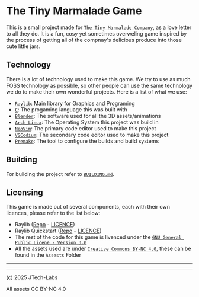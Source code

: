 # The Tiny Marmalade Game
This is a small project made for [`The Tiny Marmalade Company`](https://thetinymarmalade.com), as a love letter to all they do. It is a fun, cosy yet sometimes overweling game inspired by the process of getting all of the compnay's delicious produce into those cute little jars.

## Technology
There is a lot of technology used to make this game. We try to use as much FOSS technology as possible, so other people can use the same technology we do to make their own wonderful projects. Here is a list of what we use:
 - [`Raylib`](https://github.com/raysan5/raylib): Main library for Graphics and Programing
 - [`C`](https://en.wikipedia.org/wiki/C_(programming_language)): The progaming language this was built with
 - [`Blender`](https://blender.org): The software used for all the 3D assets/animations
 - [`Arch Linux`](https://archlinux.org): The Operating System this project was build in
 - [`NeoVim`](https://neovim.io): The primary code editor used to make this project
 - [`VSCodium`](https://vscodium.com): The secondary code editor used to make this project
 - [`Premake`](https://premake.github.io): The tool to configure the builds and build systems

## Building
For building the project refer to [`BUILDING.md`](https://github.com/JTech-Labs/TheTinyMarmaladeGame/blob/master/BUILDING.md).

## Licensing
This game is made out of several components, each with their own licences, please refer to the list below:
 - Raylib ([Repo](github.com/raysan5/raylib) - [LICENCE](https://github.com/raysan5/raylib/blob/master/LICENSE))
 - Raylib Quickstart ([Repo](https://github.com/raylib-extras/raylib-quickstart) - [LICENCE](https://github.com/raylib-extras/raylib-quickstart?tab=readme-ov-file#license))
 - The rest of the code for this game is livenced under the [`GNU General Public Licene - Version 3.0`](https://www.gnu.org/licenses/gpl-3.0.en.html)
 - All the assets used are under [`Creative Commons BY-NC 4.0`](https://creativecommons.org/licenses/by-nc/4.0/), these can be found in the `Assests` Folder

---
---
(c) 2025 JTech-Labs

All assets CC BY-NC 4.0
